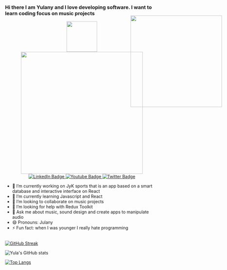 ### Hi there I am Yulany and I love  developing software. I want to learn coding focus on music projects 
<div id="header" align="center"> <img src="https://media.giphy.com/media/ZgPRqAT6qdUCk13ZCC/giphy.gif" width="100"/>
</div>

<div id="header" align="center">
  <img src="https://media.giphy.com/media/6wRqlPkcF8XtFqmLMm/giphy.gif" width="400"/>
  <div id="badges">
  <a href="https://www.linkedin.com/in/yulany-andrea-mun%C3%A9var-romero-87582a22b/">
    <img src="https://img.shields.io/badge/LinkedIn-blue?style=for-the-badge&logo=linkedin&logoColor=white" alt="LinkedIn Badge"/>
  </a>
  <a href="https://www.youtube.com/channel/UCeTVV9jqizLmYUGNNct1N5Q">
    <img src="https://img.shields.io/badge/YouTube-red?style=for-the-badge&logo=youtube&logoColor=white" alt="Youtube Badge"/>
  </a>
  <a href="https://www.instagram.com/eunoia_sound/?hl=es-la">
    <img src="https://img.shields.io/badge/Instagram-pink?style=for-the-badge&logo=instagram&logoColor=white" alt="Twitter Badge"/>
  </a>
</div>
</div>

- 🔭 I’m currently working on JyK sports that is an app based on a smart database and interactive interface on React
- 🌱 I’m currently learning Javascript and React 
- 👯 I’m looking to collaborate on music projects 
- 🤔 I’m looking for help with Redux Toolkit
- 💬 Ask me about music, sound design and create apps to manipulate audio 
- 😄 Pronouns: Julany
- ⚡ Fun fact: when I was younger I really hate programming 


<div style="display: flex;">
  <section style="flex: 1;">
    
[![GitHub Streak](http://github-readme-streak-stats.herokuapp.com?user=Yulanyandrea&theme=dracula)](https://git.io/streak-stats)

![Yula's GitHub stats](https://github-readme-stats.vercel.app/api?username=yulanyandrea&show_icons=true&theme=radical) 

[![Top Langs](https://github-readme-stats.vercel.app/api/top-langs/?username=Yulanyandrea&layout=compact&theme=vision-friendly-dark)](https://github.com/anuraghazra/github-readme-stats)
  </section>
  <section style="text-align: right;">
    <div id="back" style="position: absolute; top: 100px; right: 10px;">
        <div id="back" align="right" style="text-align: right; position: absolute; top: 10px; right: 10px;"> <img src="https://media.giphy.com/media/iMRDfs0Y4DyFgHiNhs/giphy.gif" width="300"/>
    </div>
    </div>
  </section>
</div>















<!--
**Yulanyandrea/Yulanyandrea** is a ✨ _special_ ✨ repository because its `README.md` (this file) appears on your GitHub profile.

Here are some ideas to get you started:


-->
